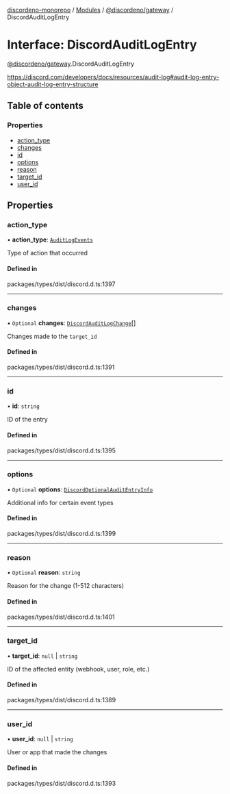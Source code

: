 [discordeno-monorepo](../README.md) / [Modules](../modules.md) / [@discordeno/gateway](../modules/discordeno_gateway.md) / DiscordAuditLogEntry

# Interface: DiscordAuditLogEntry

[@discordeno/gateway](../modules/discordeno_gateway.md).DiscordAuditLogEntry

https://discord.com/developers/docs/resources/audit-log#audit-log-entry-object-audit-log-entry-structure

## Table of contents

### Properties

- [action_type](discordeno_gateway.DiscordAuditLogEntry.md#action_type)
- [changes](discordeno_gateway.DiscordAuditLogEntry.md#changes)
- [id](discordeno_gateway.DiscordAuditLogEntry.md#id)
- [options](discordeno_gateway.DiscordAuditLogEntry.md#options)
- [reason](discordeno_gateway.DiscordAuditLogEntry.md#reason)
- [target_id](discordeno_gateway.DiscordAuditLogEntry.md#target_id)
- [user_id](discordeno_gateway.DiscordAuditLogEntry.md#user_id)

## Properties

### action_type

• **action_type**: [`AuditLogEvents`](../enums/discordeno_gateway.AuditLogEvents.md)

Type of action that occurred

#### Defined in

packages/types/dist/discord.d.ts:1397

---

### changes

• `Optional` **changes**: [`DiscordAuditLogChange`](../modules/discordeno_gateway.md#discordauditlogchange)[]

Changes made to the `target_id`

#### Defined in

packages/types/dist/discord.d.ts:1391

---

### id

• **id**: `string`

ID of the entry

#### Defined in

packages/types/dist/discord.d.ts:1395

---

### options

• `Optional` **options**: [`DiscordOptionalAuditEntryInfo`](discordeno_gateway.DiscordOptionalAuditEntryInfo.md)

Additional info for certain event types

#### Defined in

packages/types/dist/discord.d.ts:1399

---

### reason

• `Optional` **reason**: `string`

Reason for the change (1-512 characters)

#### Defined in

packages/types/dist/discord.d.ts:1401

---

### target_id

• **target_id**: `null` \| `string`

ID of the affected entity (webhook, user, role, etc.)

#### Defined in

packages/types/dist/discord.d.ts:1389

---

### user_id

• **user_id**: `null` \| `string`

User or app that made the changes

#### Defined in

packages/types/dist/discord.d.ts:1393
